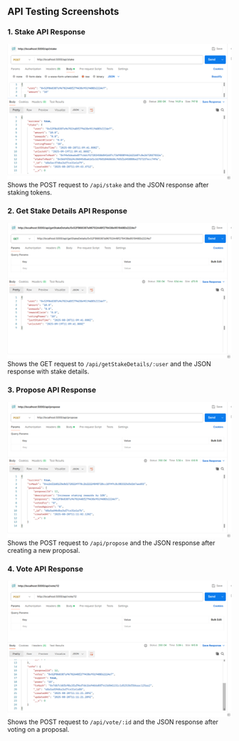 ## API Testing Screenshots


### 1. Stake API Response
![ Stake  API](Images/stake.png)
Shows the POST request to `/api/stake` and the JSON response after staking tokens.


### 2. Get Stake Details API Response
![Get Stake Details API](Images/stakingDetail.png)
Shows the GET request to `/api/getStakeDetails/:user` and the JSON response with stake details.


### 3. Propose API Response
![Propose API](Images/propose.png)  
Shows the POST request to `/api/propose` and the JSON response after creating a new proposal.


### 4. Vote API Response
![Vote API](Images/vote.png)  
Shows the POST request to `/api/vote/:id` and the JSON response after voting on a proposal.

